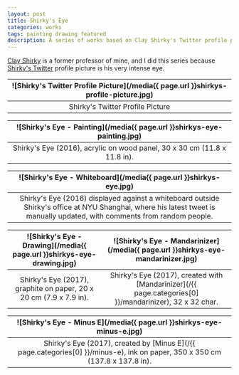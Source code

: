 ```yaml
---
layout: post
title: Shirky's Eye
categories: works
tags: painting drawing featured
description: A series of works based on Clay Shirky's Twitter profile picture.
---
```


[Clay Shirky](https://en.wikipedia.org/wiki/Clay_Shirky) is a former professor of mine, and I did this series because [Shirky's Twitter](https://twitter.com/cshirky) profile picture is his very intense eye.

![Shirky's Twitter Profile Picture](/media{{ page.url }}shirkys-profile-picture.jpg) |
:----------: |
Shirky's Twitter Profile Picture |

![Shirky's Eye - Painting](/media{{ page.url }}shirkys-eye-painting.jpg) |
:----------: |
Shirky's Eye (2016), acrylic on wood panel, 30 x 30 cm (11.8 x 11.8 in). |

![Shirky's Eye - Whiteboard](/media{{ page.url }}shirkys-eye.jpg) |
:----------: |
Shirky's Eye (2016) displayed against a whiteboard outside Shirky's office at NYU Shanghai, where his latest tweet is manually updated, with comments from random people. |

![Shirky's Eye - Drawing](/media{{ page.url }}shirkys-eye-drawing.jpg) | ![Shirky's Eye - Mandarinizer](/media{{ page.url }}shirkys-eye-mandarinizer.jpg)
:----------: | :----------:
Shirky's Eye (2017), graphite on paper, 20 x 20 cm (7.9 x 7.9 in). | Shirky's Eye (2017), created with [Mandarinizer](/{{ page.categories[0] }}/mandarinizer), 32 x 32 char.

![Shirky's Eye - Minus E](/media{{ page.url }}shirkys-eye-minus-e.jpg) |
:----------: |
Shirky's Eye (2017), created by [Minus E](/{{ page.categories[0] }}/minus-e), ink on paper, 350 x 350 cm (137.8 x 137.8 in). |
